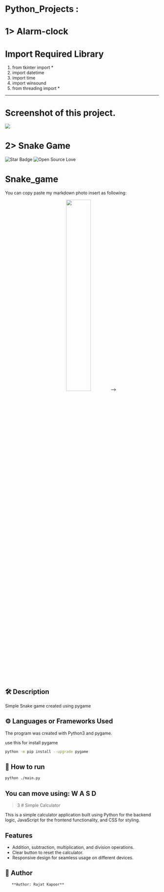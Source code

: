 # Python_Projects :

# 1> Alarm-clock
<h1> Import Required Library</h1>
<ol>
<li>from tkinter import *</li>
<li>import datetime</li>
<li>import time</li>
<li>import winsound</li>
<li>from threading import *</li>
</ol>
<hr>


<h1><b>Screenshot of this project.</b></h1>

<img src="Screenshot 2022-11-27 122619.png">







# 2> Snake Game
<!--Please do not remove this part-->
![Star Badge](https://img.shields.io/static/v1?label=%F0%9F%8C%9F&message=If%20Useful&style=style=flat&color=BC4E99)
![Open Source Love](https://badges.frapsoft.com/os/v1/open-source.svg?v=103)

# Snake_game



You can copy paste my markdown photo insert as following:
<p align="center">
<img src="your-source-is-here" width=40% height=40%>
-->

## 🛠️ Description
Simple Snake game created using pygame

## ⚙️  Languages or Frameworks Used
<!--Remove the below lines and add yours -->
The program was created with Python3 and pygame.

use this for install pygame

``` bash
python -m pip install --upgrade pygame
```

## 🌟 How to run
```bash
python ./main.py
```
## You can move using: W A S D

>3 # Simple Calculator

This is a simple calculator application built using Python for the backend logic, JavaScript for the frontend functionality, and CSS for styling.

## Features

- Addition, subtraction, multiplication, and division operations.
- Clear button to reset the calculator.
- Responsive design for seamless usage on different devices.




## 🤖 Author
       **Author: Rajat Kapoor**
    


